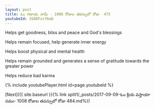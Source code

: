```yaml
---
layout: post
title: ఓం గణాయ నామ్ - 1008 రోజుల తపస్సులో రోజు  475
youtubeId: IG8DFscf6wQ
---
```

 
 
Helps get goodness, bliss and peace and God's blessings
 
Helps remain focused, help generate inner energy 
 
Helps boost physical and mental health 
 
Helps remain grounded and generates a sense of gratitude towards the greater power 
 
Helps reduce bad karma
 
 
 
 


{% include youtubePlayer.html id=page.youtubeId %}
 
[Next]({{ site.baseurl }}{% link  split1/_posts/2017-09-09-ఓం క్రియ వస్తాయా నమః- 1008 రోజుల తపస్సులో రోజు  484.md%})
 
